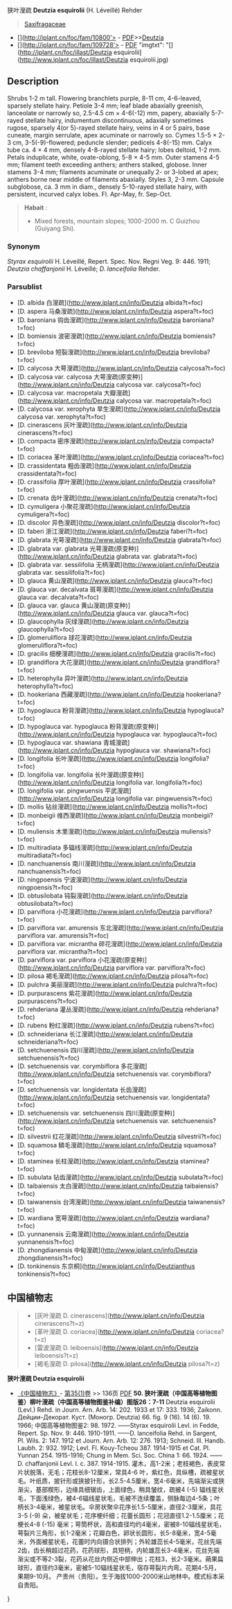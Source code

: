 狭叶溲疏 **Deutzia esquirolii** (H. Léveillé) Rehder

> [Saxifragaceae](http://www.iplant.cn/info/Saxifragaceae?t=foc)
* [](http://iplant.cn/foc/fam/10800'> - [PDF](http://iplant.cn/foc/pdf/Saxifragaceae.pdf)>>[Deutzia](http://www.iplant.cn/info/Deutzia?t=foc)
* [](http://iplant.cn/foc/fam/109728'> - [PDF](http://www.iplant.cn/foc/pdf/Deutzia.pdf)
  "imgtxt": "[](http://iplant.cn/foc/illast/Deutzia esquirolii](http://www.iplant.cn/foc/illast/Deutzia esquirolii.jpg)

## Description

Shrubs 1-2 m tall. Flowering branchlets purple, 8-11 cm, 4-6-leaved, sparsely stellate hairy. Petiole 3-4 mm; leaf blade abaxially greenish, lanceolate or narrowly so, 2.5-4.5 cm × 4-6(-12) mm, papery, abaxially 5-7-rayed stellate hairy, indumentum discontinuous, adaxially sometimes rugose, sparsely 4(or 5)-rayed stellate hairy, veins in 4 or 5 pairs, base cuneate, margin serrulate, apex acuminate or narrowly so. Cymes 1.5-5 × 2-3 cm, 3-5(-9)-flowered; peduncle slender; pedicels 4-8(-15) mm. Calyx tube ca. 4 × 4 mm, densely 4-8-rayed stellate hairy; lobes deltoid, 1-2 mm. Petals induplicate, white, ovate-oblong, 5-8 × 4-5 mm. Outer stamens 4-5 mm; filament teeth exceeding anthers; anthers stalked, globose. Inner stamens 3-4 mm; filaments acuminate or unequally 2- or 3-lobed at apex; anthers borne near middle of filaments abaxially. Styles 3, 2-3 mm. Capsule subglobose, ca. 3 mm in diam., densely 5-10-rayed stellate hairy, with persistent, incurved calyx lobes. Fl. Apr-May, fr. Sep-Oct.

> **Habait** : 
>* Mixed forests, mountain slopes; 1000-2000 m. C Guizhou (Guiyang Shi).

### Synonym
*Styrax esquirolii* H. Léveillé, Repert. Spec. Nov. Regni Veg. 9: 446. 1911; *Deutzia chaffanjonii* H. Léveillé; *D. lanceifolia* Rehder.

### Parsublist

* [D.  albida  白溲疏](http://www.iplant.cn/info/Deutzia albida?t=foc)
* [D.  aspera  马桑溲疏](http://www.iplant.cn/info/Deutzia aspera?t=foc)
* [D.  baroniana  钩齿溲疏](http://www.iplant.cn/info/Deutzia baroniana?t=foc)
* [D.  bomiensis  波密溲疏](http://www.iplant.cn/info/Deutzia bomiensis?t=foc)
* [D.  breviloba  短裂溲疏](http://www.iplant.cn/info/Deutzia breviloba?t=foc)
* [D.  calycosa  大萼溲疏](http://www.iplant.cn/info/Deutzia calycosa?t=foc)
* [D.  calycosa var. calycosa  大萼溲疏(原变种)](http://www.iplant.cn/info/Deutzia calycosa var. calycosa?t=foc)
* [D.  calycosa var. macropetala  大瓣溲疏](http://www.iplant.cn/info/Deutzia calycosa var. macropetala?t=foc)
* [D.  calycosa var. xerophyta  旱生溲疏](http://www.iplant.cn/info/Deutzia calycosa var. xerophyta?t=foc)
* [D.  cinerascens  灰叶溲疏](http://www.iplant.cn/info/Deutzia cinerascens?t=foc)
* [D.  compacta  密序溲疏](http://www.iplant.cn/info/Deutzia compacta?t=foc)
* [D.  coriacea  革叶溲疏](http://www.iplant.cn/info/Deutzia coriacea?t=foc)
* [D.  crassidentata  粗齿溲疏](http://www.iplant.cn/info/Deutzia crassidentata?t=foc)
* [D.  crassifolia  厚叶溲疏](http://www.iplant.cn/info/Deutzia crassifolia?t=foc)
* [D.  crenata  齿叶溲疏](http://www.iplant.cn/info/Deutzia crenata?t=foc)
* [D.  cymuligera  小聚花溲疏](http://www.iplant.cn/info/Deutzia cymuligera?t=foc)
* [D.  discolor  异色溲疏](http://www.iplant.cn/info/Deutzia discolor?t=foc)
* [D.  faberi  浙江溲疏](http://www.iplant.cn/info/Deutzia faberi?t=foc)
* [D.  glabrata  光萼溲疏](http://www.iplant.cn/info/Deutzia glabrata?t=foc)
* [D.  glabrata var. glabrata  光萼溲疏(原变种)](http://www.iplant.cn/info/Deutzia glabrata var. glabrata?t=foc)
* [D.  glabrata var. sessilifolia  无柄溲疏](http://www.iplant.cn/info/Deutzia glabrata var. sessilifolia?t=foc)
* [D.  glauca  黄山溲疏](http://www.iplant.cn/info/Deutzia glauca?t=foc)
* [D.  glauca var. decalvata  斑萼溲疏](http://www.iplant.cn/info/Deutzia glauca var. decalvata?t=foc)
* [D.  glauca var. glauca  黄山溲疏(原变种)](http://www.iplant.cn/info/Deutzia glauca var. glauca?t=foc)
* [D.  glaucophylla  灰绿溲疏](http://www.iplant.cn/info/Deutzia glaucophylla?t=foc)
* [D.  glomeruliflora  球花溲疏](http://www.iplant.cn/info/Deutzia glomeruliflora?t=foc)
* [D.  gracilis  细梗溲疏](http://www.iplant.cn/info/Deutzia gracilis?t=foc)
* [D.  grandiflora  大花溲疏](http://www.iplant.cn/info/Deutzia grandiflora?t=foc)
* [D.  heterophylla  异叶溲疏](http://www.iplant.cn/info/Deutzia heterophylla?t=foc)
* [D.  hookeriana  西藏溲疏](http://www.iplant.cn/info/Deutzia hookeriana?t=foc)
* [D.  hypoglauca  粉背溲疏](http://www.iplant.cn/info/Deutzia hypoglauca?t=foc)
* [D.  hypoglauca var. hypoglauca  粉背溲疏(原变种)](http://www.iplant.cn/info/Deutzia hypoglauca var. hypoglauca?t=foc)
* [D.  hypoglauca var. shawiana  青城溲疏](http://www.iplant.cn/info/Deutzia hypoglauca var. shawiana?t=foc)
* [D.  longifolia  长叶溲疏](http://www.iplant.cn/info/Deutzia longifolia?t=foc)
* [D.  longifolia var. longifolia  长叶溲疏(原变种)](http://www.iplant.cn/info/Deutzia longifolia var. longifolia?t=foc)
* [D.  longifolia var. pingwuensis  平武溲疏](http://www.iplant.cn/info/Deutzia longifolia var. pingwuensis?t=foc)
* [D.  mollis  钻丝溲疏](http://www.iplant.cn/info/Deutzia mollis?t=foc)
* [D.  monbeigii  维西溲疏](http://www.iplant.cn/info/Deutzia monbeigii?t=foc)
* [D.  muliensis  木里溲疏](http://www.iplant.cn/info/Deutzia muliensis?t=foc)
* [D.  multiradiata  多辐线溲疏](http://www.iplant.cn/info/Deutzia multiradiata?t=foc)
* [D.  nanchuanensis  南川溲疏](http://www.iplant.cn/info/Deutzia nanchuanensis?t=foc)
* [D.  ningpoensis  宁波溲疏](http://www.iplant.cn/info/Deutzia ningpoensis?t=foc)
* [D.  obtusilobata  钝裂溲疏](http://www.iplant.cn/info/Deutzia obtusilobata?t=foc)
* [D.  parviflora  小花溲疏](http://www.iplant.cn/info/Deutzia parviflora?t=foc)
* [D.  parviflora var. amurensis  东北溲疏](http://www.iplant.cn/info/Deutzia parviflora var. amurensis?t=foc)
* [D.  parviflora var. micrantha  碎花溲疏](http://www.iplant.cn/info/Deutzia parviflora var. micrantha?t=foc)
* [D.  parviflora var. parviflora  小花溲疏(原变种)](http://www.iplant.cn/info/Deutzia parviflora var. parviflora?t=foc)
* [D.  pilosa  褐毛溲疏](http://www.iplant.cn/info/Deutzia pilosa?t=foc)
* [D.  pulchra  美丽溲疏](http://www.iplant.cn/info/Deutzia pulchra?t=foc)
* [D.  purpurascens  紫花溲疏](http://www.iplant.cn/info/Deutzia purpurascens?t=foc)
* [D.  rehderiana  灌丛溲疏](http://www.iplant.cn/info/Deutzia rehderiana?t=foc)
* [D.  rubens  粉红溲疏](http://www.iplant.cn/info/Deutzia rubens?t=foc)
* [D.  schneideriana  长江溲疏](http://www.iplant.cn/info/Deutzia schneideriana?t=foc)
* [D.  setchuenensis  四川溲疏](http://www.iplant.cn/info/Deutzia setchuenensis?t=foc)
* [D.  setchuenensis var. corymbiflora  多花溲疏](http://www.iplant.cn/info/Deutzia setchuenensis var. corymbiflora?t=foc)
* [D.  setchuenensis var. longidentata  长齿溲疏](http://www.iplant.cn/info/Deutzia setchuenensis var. longidentata?t=foc)
* [D.  setchuenensis var. setchuenensis  四川溲疏(原变种)](http://www.iplant.cn/info/Deutzia setchuenensis var. setchuenensis?t=foc)
* [D.  silvestrii  红花溲疏](http://www.iplant.cn/info/Deutzia silvestrii?t=foc)
* [D.  squamosa  鳞毛溲疏](http://www.iplant.cn/info/Deutzia squamosa?t=foc)
* [D.  staminea  长柱溲疏](http://www.iplant.cn/info/Deutzia staminea?t=foc)
* [D.  subulata  钻齿溲疏](http://www.iplant.cn/info/Deutzia subulata?t=foc)
* [D.  taibaiensis  太白溲疏](http://www.iplant.cn/info/Deutzia taibaiensis?t=foc)
* [D.  taiwanensis  台湾溲疏](http://www.iplant.cn/info/Deutzia taiwanensis?t=foc)
* [D.  wardiana  宽萼溲疏](http://www.iplant.cn/info/Deutzia wardiana?t=foc)
* [D.  yunnanensis  云南溲疏](http://www.iplant.cn/info/Deutzia yunnanensis?t=foc)
* [D.  zhongdianensis  中甸溲疏](http://www.iplant.cn/info/Deutzia zhongdianensis?t=foc)
* [D.  tonkinensis  东京桐](http://www.iplant.cn/info/Deutzianthus tonkinensis?t=foc)

## 中国植物志

> * [灰叶溲疏  D.  cinerascens](http://www.iplant.cn/info/Deutzia cinerascens?t=z)
> * [革叶溲疏  D.  coriacea](http://www.iplant.cn/info/Deutzia coriacea?t=z)
> * [雷波溲疏  D.  leiboensis](http://www.iplant.cn/info/Deutzia leiboensis?t=z)
> * [褐毛溲疏  D.  pilosa](http://www.iplant.cn/info/Deutzia pilosa?t=z)

**狭叶溲疏 Deutzia esquirolii**

* [《中国植物志》](http://www.iplant.cn/frps)- [第35(1)卷](http://www.iplant.cn/frps/vol/35(1)) >> 136页 [PDF](http://www.iplant.cn/frps/pdf/35(1)/136c.PDF)
**50. 狭叶溲疏（中国高等植物图鉴）柳叶溲疏（中国高等植物图鉴补编）图版26：7-11**
Deutzia esquirolii (Levl.) Rehd. in Journ. Arn. Arb. 14: 202. 1933 et 17: 333. 1936; Zaikonn. Дейции-Декорат. Куст. (Моногр. Deutzia) 66. fig. 9 (16). 14 (6). 19. 1966; 中国高等植物图鉴2: 98. 1972. ——Styrax esquirolii Levl. in Fedde, Repert. Sp. Nov. 9: 446. 1910-1911. ——D. lanceifolia Rehd. in Sargent, Pl. Wils. 2: 147. 1912 et Journ. Arn. Arb. 12: 276. 1913; Schneid. Ill. Handb. Laubh. 2: 932. 1912; Levl. Fl. Kouy-Tcheou 387. 1914-1915 et Cat. Pl. Yunnan 254. 1915-1916; Chung in Mem. Sci. Soc. China 1: 66. 1924. ——D. chaffanjonii Levl. l. c. 387. 1914-1915.
灌木，高1-2米；老枝褐色，表皮常片状脱落，无毛；花枝长8-12厘米，常具4-6 叶，紫红色，具纵槽，疏被星状毛。叶纸质，披针形或狭披针形，长2.5-4.5厘米，宽4-6毫米，先端渐尖或狭渐尖，基部楔形，边缘具细锯齿，上面绿色，稍具皱纹，疏被4 (-5) 辐线星状毛，下面浅绿色，被4-6辐线星状毛，毛被不连续覆盖，侧脉每边4-5条；叶柄长3-4毫米，被星状毛。伞房状聚伞花序长1.5-5厘米，直径2-3厘米，具花3-5 (-9) 朵，被星状毛；花序梗纤细；花蕾长圆形；花冠直径1.2-1.5厘米；花梗长4-8 (-15) 毫米；萼筒杯状，高和直径均约4毫米，密被8-10辐线星状毛，萼裂片三角形，长1-2毫米；花瓣白色，卵状长圆形，长5-8毫米，宽4-5毫米，外面被星状毛，花蕾时内向镊合状排列；外轮雄蕊长4-5毫米，花丝先端2齿，齿长稍超过花药，花药球形，具短柄，内轮雄蕊长3-4毫米，花丝先端渐尖或不等2-3裂，花药从花丝内侧近中部伸出；花柱3，长2-3毫米。蒴果扁球形，直径约3毫米，密被5-10辐线星状毛，宿存萼裂片内弯。花期4-5月，果期9-10月。
产贵州（贵阳）。生于海拔1000-2000米山地林中。模式标本采自贵阳。

}